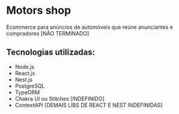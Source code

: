 # Motors shop 

Ecommerce para anúncios de automóveis que reúne anunciantes e compradores [NÃO TERMINADO]

## Tecnologias utilizadas: 

+ Node.js
+ React.js 
+ Nest.js
+ PostgreSQL
+ TypeORM
+ Chakra UI ou Stitches [INDEFINIDO] 
+ ContextAPI 
[DEMAIS LIBS DE REACT E NEST INDEFINIDAS] 
